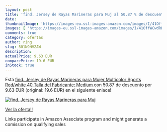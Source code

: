 ```yaml
---
layout: post
title: 'find. Jersey de Rayas Marineras para Muj al 50.87 % de descuento'
date: 
thumbnailImage: 'https://images-eu.ssl-images-amazon.com/images/I/41OffWCwdRL._SL200_.jpg'
images: [ 'https://images-eu.ssl-images-amazon.com/images/I/41OffWCwdRL._SL200_.jpg' ]
comments: true
category: ofertas
author: ring
slug: B01N9HVZAW
description:
actualPrice: 9.63 EUR
comparePrice: 19.6 EUR
inStock: true
---
```


Está [find. Jersey de Rayas Marineras para Mujer   Multicolor  Sports Red/white   40  Talla del Fabricante: Medium ](https://www.amazon.es/dp/B01N9HVZAW/?tag=tolees-21) con 50.87 de descuento por 9.63 EUR (original: 19.6 EUR) en el siguiente enlace!

[![find. Jersey de Rayas Marineras para Muj](https://images-eu.ssl-images-amazon.com/images/I/41OffWCwdRL._SL200_.jpg)](https://www.amazon.es/dp/B01N9HVZAW/?tag=tolees-21)

[Ver la oferta!!](https://www.amazon.es/dp/B01N9HVZAW/?tag=tolees-21)

Links participate in Amazon Associate program and might generate a comission on qualifying sales


